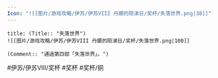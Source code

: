 ```yaml
---
Icon: "![[图片/游戏攻略/伊苏/伊苏VIII 丹娜的陨涕日/奖杯/失落世界.png|30]]"
---
```

```ad-common-bronze-trophy
title: (Title:: "失落世界")
![[图片/游戏攻略/伊苏/伊苏VIII 丹娜的陨涕日/奖杯/失落世界.png|100]]

(Comment:: "通過第四部「失落世界」。")
```

#伊苏/伊苏VIII/奖杯 #奖杯 #奖杯/铜
